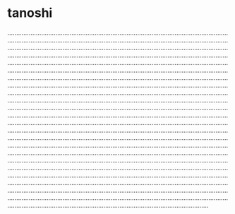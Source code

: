 # tanoshi

.....................................................................................................................................................................................................................................................................................................................................................................................................................................................................................................................................................................................................................................................................................................................................................................................................................................................................................................................................................................................................................................................................................................................................................................................................................................................................................................................................................................................................................................................................................................................................................................................................................................................................................................................................................................................................................................................................................................................................................................................................................................................................................................................................................................................................................................................................................................................................................................................................................................................................................................................................................................................................................................................................................................................................................................................................................................................................................................................................................................................................................................................................................